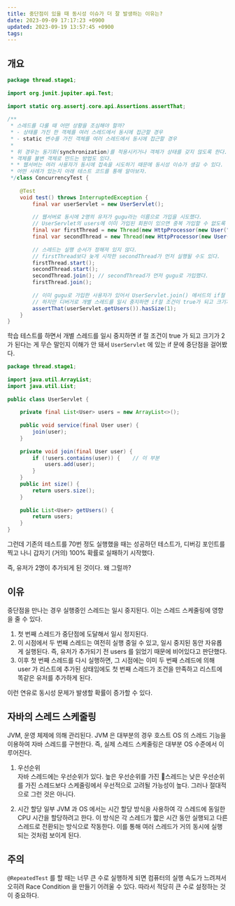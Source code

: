 ```yaml
---
title: 중단점이 있을 때 동시성 이슈가 더 잘 발생하는 이유는?
date: 2023-09-09 17:17:23 +0900
updated: 2023-09-19 13:57:45 +0900
tags: 
---
```


## 개요

```java
package thread.stage1;  
  
import org.junit.jupiter.api.Test;  
  
import static org.assertj.core.api.Assertions.assertThat;  
  
/**  
 * 스레드를 다룰 때 어떤 상황을 조심해야 할까?  
 * - 상태를 가진 한 객체를 여러 스레드에서 동시에 접근할 경우  
 * - static 변수를 가진 객체를 여러 스레드에서 동시에 접근할 경우  
 *  
 * 위 경우는 동기화(synchronization)를 적용시키거나 객체가 상태를 갖지 않도록 한다.  
 * 객체를 불변 객체로 만드는 방법도 있다.  
 * * 웹서버는 여러 사용자가 동시에 접속을 시도하기 때문에 동시성 이슈가 생길 수 있다.  
 * 어떤 사례가 있는지 아래 테스트 코드를 통해 알아보자.  
 */class ConcurrencyTest {  
  
    @Test  
    void test() throws InterruptedException {  
        final var userServlet = new UserServlet();  
  
        // 웹서버로 동시에 2명의 유저가 gugu라는 이름으로 가입을 시도했다.  
        // UserServlet의 users에 이미 가입된 회원이 있으면 중복 가입할 수 없도록 코드를 작성했다.  
        final var firstThread = new Thread(new HttpProcessor(new User("gugu"), userServlet));  
        final var secondThread = new Thread(new HttpProcessor(new User("gugu"), userServlet));  
  
        // 스레드는 실행 순서가 정해져 있지 않다.  
        // firstThread보다 늦게 시작한 secondThread가 먼저 실행될 수도 있다.  
        firstThread.start();  
        secondThread.start();  
        secondThread.join(); // secondThread가 먼저 gugu로 가입했다.  
        firstThread.join();  
  
        // 이미 gugu로 가입한 사용자가 있어서 UserServlet.join() 메서드의 if절 조건은 false가 되고 크기는 1이다.  
        // 하지만 디버거로 개별 스레드를 일시 중지하면 if절 조건이 true가 되고 크기가 2가 된다. 왜 그럴까?  
        assertThat(userServlet.getUsers()).hasSize(1);  
    }  
}
```

학습 테스트를 하면서 개별 스레드를 일시 중지하면 if 절 조건이 true 가 되고 크기가 2가 된다는 게 무슨 말인지 이해가 안 돼서 `UserServlet` 에 있는 if 문에 중단점을 걸어봤다.  

```java
package thread.stage1;  
  
import java.util.ArrayList;  
import java.util.List;  
  
public class UserServlet {  
  
    private final List<User> users = new ArrayList<>();  
  
    public void service(final User user) {  
        join(user);  
    }  
  
    private void join(final User user) {  
        if (!users.contains(user)) {    // 이 부분  
            users.add(user);  
        }  
    }  
    public int size() {  
        return users.size();  
    }  
  
    public List<User> getUsers() {  
        return users;  
    }  
}
```

그런데 기존의 테스트를 70번 정도 실행했을 때는 성공하던 테스트가, 디버깅 포인트를 찍고 나니 갑자기 (거의) 100% 확률로 실패하기 시작했다.  

즉, 유저가 2명이 추가되게 된 것이다. 왜 그럴까?

## 이유

중단점을 만나는 경우 실행중인 스레드는 일시 중지된다. 이는 스레드 스케줄링에 영향을 줄 수 있다.  

1. 첫 번째 스레드가 중단점에 도달해서 일시 정지된다. 
2. 이 시점에서 두 번째 스레드는 여전히 실행 중일 수 있고, 일시 중지된 동안 자유롭게 실행된다. 즉, 유저가 추가되기 전 users 를 읽었기 때문에 비어있다고 판단했다. 
3. 이후 첫 번째 스레드를 다시 실행하면, 그 시점에는 이미 두 번째 스레드에 의해 user 가 리스트에 추가된 상태임에도 첫 번째 스레드가 조건을 만족하고 리스트에 똑같은 유저를 추가하게 된다.  

이런 연유로 동시성 문제가 발생할 확률이 증가할 수 있다.  

## 자바의 스레드 스케줄링

JVM, 운영 체제에 의해 관리된다. JVM 은 대부분의 경우 호스트 OS 의 스레드 기능을 이용하여 자바 스레드를 구현한다. 즉, 실제 스레드 스케줄링은 대부분 OS 수준에서 이루어진다.  

1. 우선순위  
자바 스레드에는 우선순위가 있다. 높은 우선순위를 가진 스레드는 낮은 우선순위를 가진 스레드보다 스케줄링에서 우선적으로 고려될 가능성이 높다. 그러나 절대적으로 그런 것은 아니다.  

2. 시간 할당
일부 JVM 과 OS 에서는 시간 할당 방식을 사용하여 각 스레드에 동일한 CPU 시간을 할당하려고 한다. 이 방식은 각 스레드가 짧은 시간 동안 실행되고 다른 스레드로 전환되는 방식으로 작동한다. 이를 통해 여러 스레드가 거의 동시에 실행되는 것처럼 보이게 된다.  

## 주의

`@RepeatedTest` 를 할 때는 너무 큰 수로 실행하게 되면 컴퓨터의 실행 속도가 느려져서 오히려 Race Condition 을 만들기 어려울 수 있다. 따라서 적당히 큰 수로 설정하는 것이 중요하다.  
